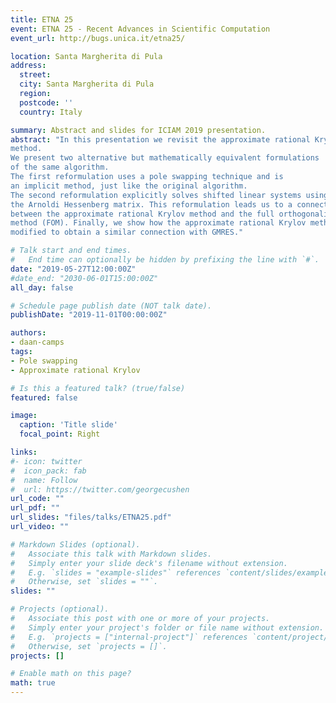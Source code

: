 ```yaml
---
title: ETNA 25
event: ETNA 25 - Recent Advances in Scientific Computation
event_url: http://bugs.unica.it/etna25/

location: Santa Margherita di Pula
address:
  street: 
  city: Santa Margherita di Pula
  region: 
  postcode: ''
  country: Italy

summary: Abstract and slides for ICIAM 2019 presentation.
abstract: "In this presentation we revisit the approximate rational Krylov 
method.
We present two alternative but mathematically equivalent formulations 
of the same algorithm.
The first reformulation uses a pole swapping technique and is
an implicit method, just like the original algorithm.
The second reformulation explicitly solves shifted linear systems using
the Arnoldi Hessenberg matrix. This reformulation leads us to a connection
between the approximate rational Krylov method and the full orthogonalization
method (FOM). Finally, we show how the approximate rational Krylov method can be
modified to obtain a similar connection with GMRES."

# Talk start and end times.
#   End time can optionally be hidden by prefixing the line with `#`.
date: "2019-05-27T12:00:00Z"
#date_end: "2030-06-01T15:00:00Z"
all_day: false

# Schedule page publish date (NOT talk date).
publishDate: "2019-11-01T00:00:00Z"

authors:
- daan-camps
tags:
- Pole swapping
- Approximate rational Krylov

# Is this a featured talk? (true/false)
featured: false

image:
  caption: 'Title slide'
  focal_point: Right

links:
#- icon: twitter
#  icon_pack: fab
#  name: Follow
#  url: https://twitter.com/georgecushen
url_code: ""
url_pdf: ""
url_slides: "files/talks/ETNA25.pdf"
url_video: ""

# Markdown Slides (optional).
#   Associate this talk with Markdown slides.
#   Simply enter your slide deck's filename without extension.
#   E.g. `slides = "example-slides"` references `content/slides/example-slides.md`.
#   Otherwise, set `slides = ""`.
slides: ""

# Projects (optional).
#   Associate this post with one or more of your projects.
#   Simply enter your project's folder or file name without extension.
#   E.g. `projects = ["internal-project"]` references `content/project/deep-learning/index.md`.
#   Otherwise, set `projects = []`.
projects: []

# Enable math on this page?
math: true
---
```

